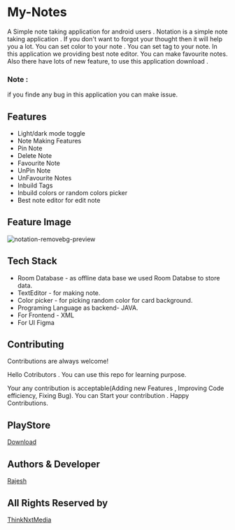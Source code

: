 # My-Notes
A Simple note taking application for android users . Notation is a simple note taking application . If you don't want to forgot your thought then it will help you a lot. You can set color to your note . You can set tag to your note. In this application we providing best note editor. You can make favourite notes. Also there have lots of new feature, to use this application download .

### Note : 
if you finde any bug in this application you can make issue.


 
 


## Features

- Light/dark mode toggle
- Note Making Features
- Pin Note
- Delete Note
- Favourite Note
- UnPin Note
- UnFavourite Notes
- Inbuild Tags
- Inbuild colors or random colors picker
- Best note editor for edit note

## Feature Image
![notation-removebg-preview](https://user-images.githubusercontent.com/89797141/200139304-1f32b00b-ee95-41bf-a259-7996244a5f56.png)

## Tech Stack
- Room Database - as offline data base we used Room Databse to store data.
- TextEditor - for making note.
- Color picker - for picking random color for card background.
- Programing Language as backend- JAVA.
- For Frontend - XML
- For UI Figma
## Contributing

Contributions are always welcome!

Hello Cotributors .
You can use this repo for learning purpose. 

Your any contribution is acceptable(Adding new Features , Improving Code efficiency, Fixing Bug).
You can Start your contribution . 
Happy Contributions.

## PlayStore
[Download](https://play.google.com/store/apps/details?id=com.thinknxtmedia.mynotes)

## Authors & Developer

[Rajesh](https://www.github.com/vagabon-09)

## All Rights Reserved by

[ThinkNxtMedia](https://www.thinknxtmedia.com/)

